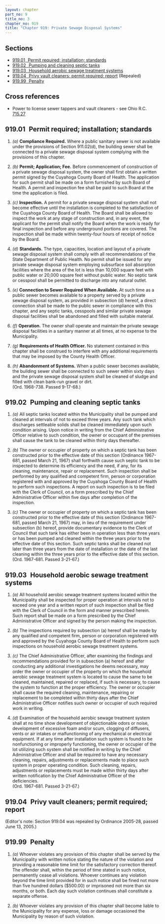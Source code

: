 ```yaml
---
layout: chapter
part_no: 9
title_no: 3
chapter_no: 919
title: "Chapter 919: Private Sewage Disposal Systems"
---
```


## Sections

* [919.01   Permit required; installation; standards](#91901-permit-required-installation-standards)
* [919.02   Pumping and cleaning septic tanks](#91902-pumping-and-cleaning-septic-tanks)
* [919.03   Household aerobic sewage treatment systems](#91903-household-aerobic-sewage-treatment-systems)
* [919.04   Privy vault cleaners; permit required; report](#91904-privy-vault-cleaners-permit-required-report) (Repealed)
* [919.99   Penalty](#91999-penalty)

## Cross references

* Power to license sewer tappers and vault cleaners - see Ohio R.C. [715.27][ORC Section 715.27]

## 919.01   Permit required; installation; standards

1. _(a)_ **Compliance Required.** Where a public sanitary sewer is not available
under the provisions of Section 911.02(d), the building sewer shall be connected
to a private sewage disposal system complying with the provisions of this
chapter.

2. _(b)_ **Permit; Application; Fee.** Before commencement of construction of a
private sewage disposal system, the owner shall first obtain a written permit
signed by the Cuyahoga County Board of Health. The application for such permit
shall be made on a form furnished by such Board of Health. A permit and
inspection fee shall be paid to such Board at the time the application is filed.

3. _(c)_ **Inspection.** A permit for a private sewage disposal system shall not
become effective until the installation is completed to the satisfaction of the
Cuyahoga County Board of Health. The Board shall be allowed to inspect the work
at any stage of construction and, in any event, the applicant for the permit
shall notify the Board when the work is ready for final inspection and before
any underground portions are covered. The inspection shall be made within
twenty-four hours of receipt of notice by the Board.

4. _(d)_ **Standards.** The type, capacities, location and layout of a private
sewage disposal system shall comply with all recommendations of the State
Department of Public Health. No permit shall be issued for any private sewage
disposal system employing subsurface soil absorption facilities where the area
of the lot is less than 10,000 square feet with public water or 20,000 square
feet without public water. No septic tank or cesspool shall be permitted to
discharge into any natural outlet.

5. _(e)_ **Connection to Sewer Required When Available.** At such time as a
public sewer becomes available to a property served by a private sewage disposal
system, as provided in subsection (d) hereof, a direct connection shall be made
to the public sewer in compliance with this chapter, and any septic tanks,
cesspools and similar private sewage disposal facilities shall be abandoned and
filled with suitable material.

6. _(f)_ **Operation.** The owner shall operate and maintain the private sewage
disposal facilities in a sanitary manner at all times, at no expense to the
Municipality.

7. _(g)_ **Requirements of Health Officer.** No statement contained in this
chapter shall be construed to interfere with any additional requirements that
may be imposed by the County Health Officer.

8. _(h)_ **Abandonment of Systems.** When a public sewer becomes available, the
building sewer shall be connected to such sewer within sixty days and the
private sewage disposal system shall be cleaned of sludge and filled with clean
bank-run gravel or dirt.\
(Ord. 1968-738. Passed 9-17-68.)

## 919.02   Pumping and cleaning septic tanks

1. _(a)_ All septic tanks located within the Municipality shall be pumped and
cleaned at intervals of not to exceed three years. Any such tank which
discharges settleable solids shall be cleaned immediately upon such condition
arising. Upon notice in writing from the Chief Administrative Officer relative
to such condition, the owner or occupant of the premises shall cause the tank to
be cleaned within thirty days thereafter.

2. _(b)_ The owner or occupier of property on which a septic tank has been
constructed prior to the effective date of this section (Ordinance 1967-681,
passed March 21, 1967) shall forthwith cause such septic tank to be inspected to
determine its efficiency and the need, if any, for its cleaning, maintenance,
repair or replacement. Such inspection shall be performed by any qualified and
competent firm, person or corporation registered with and approved by the
Cuyahoga County Board of Health to perform such inspections. A report on such
inspection is to be filed with the Clerk of Council, on a form prescribed by the
Chief Administrative Officer within five days after completion of the
inspection.

3. _(c)_ The owner or occupier of property on which a septic tank has been
constructed prior to the effective date of this section (Ordinance 1967-681,
passed March 21, 1967) may, in lieu of the requirement under subsection (b)
hereof, provide documentary evidence to the Clerk of Council that such tank has
either been in operation less than three years or has been pumped and cleaned
within the three years prior to the effective date of this section. Such septic
tanks shall be cleaned not later than three years from the date of installation
or the date of the last cleaning within the three years prior to the effective
date of this section.\
(Ord. 1967-681. Passed 3-21-67.)

## 919.03   Household aerobic sewage treatment systems

1. _(a)_ All household aerobic sewage treatment systems located within the
Municipality shall be inspected for proper operation at intervals not to exceed
one year and a written report of such inspection shall be filed with the Clerk
of Council in the form and manner prescribed herein. Such report shall be made
on a form prescribed by the Chief Administrative Officer and signed by the
person making the inspection.

2. _(b)_ The inspections required by subsection (a) hereof shall be made by any
qualified and competent firm, person or corporation registered with and approved
by the Cuyahoga County Board of Health to perform such inspections on household
aerobic sewage treatment systems.

3. _(c)_ The Chief Administrative Officer, after examining the findings and
recommendations provided for in subsection (a) hereof and after conducting any
additional investigations he deems necessary, may order the owner or occupier of
the property on which the household aerobic sewage treatment system is located
to cause the same to be cleaned, maintained, repaired or replaced, if such is
necessary, to cause the system to function at the proper efficiency. The owner
or occupier shall cause the required cleaning, maintenance, repairing or
replacement to be completed within thirty days after the Chief Administrative
Officer notifies such owner or occupier of such required work in writing.

4. _(d)_ Examination of the household aerobic sewage treatment system shall at
no time show development of objectionable odors or noise, development of
excessive foam and/or scum, clogging of diffusers, vents or air intakes or
malfunctioning of any mechanical or electrical equipment. If at any time after
installation such system is found to be nonfunctioning or improperly
functioning, the owner or occupier of the lot utilizing such system shall be
notified in writing by the Chief Administrative Officer and shall be required to
have any necessary cleaning, repairs, adjustments or replacements made to place
such system in proper operating condition. Such cleaning, repairs, adjustments
or replacements must be made within thirty days after written notification by
the Chief Administrative Officer of the deficiencies.\
(Ord. 1967-681. Passed 3-21-67.)

## 919.04   Privy vault cleaners; permit required; report

(Editor's note: Section 919.04 was repealed by Ordinance 2005-28, passed June
13, 2005.)

## 919.99   Penalty

1. _(a)_ Whoever violates any provision of this chapter shall be served by the
Municipality with written notice stating the nature of the violation and
providing a reasonable time limit for the satisfactory correction thereof. The
offender shall, within the period of time stated in such notice, permanently
cease all violations. Whoever continues any violation beyond the time limit
provided for in such notice shall be fined not more than five hundred dollars
($500.00) or imprisoned not more than six months, or both. Each day such
violation continues shall constitute a separate offense.

2. _(b)_ Whoever violates any provision of this chapter shall become liable to
the Municipality for any expense, loss or damage occasioned the Municipality by
reason of such violation.

[ORC Section 715.27]:<https://codes.ohio.gov/ohio-revised-code/section-715.27>
